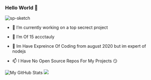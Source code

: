 ### Hello World 👋
<p align="left"> <img src="https://komarev.com/ghpvc/?username=sp-sketch" alt="sp-sketch" /> </p>

- 🔭 I’m currently working on a top secrect project
- 🌱 I’m Of 15 accctauly 
- 💬 Im Have Expreince Of Coding from august 2020 but im expert of nodejs

- 📫 I Have No Open Source Repos For My Projects 😏

![My GitHub Stats](https://github-readme-stats.vercel.app/api?username=sp-sketch&show_icons=true&theme=radical)
<img src="https://github-readme-stats.vercel.app/api/top-langs/?username=FC5570&layout=compact&theme=radical">
